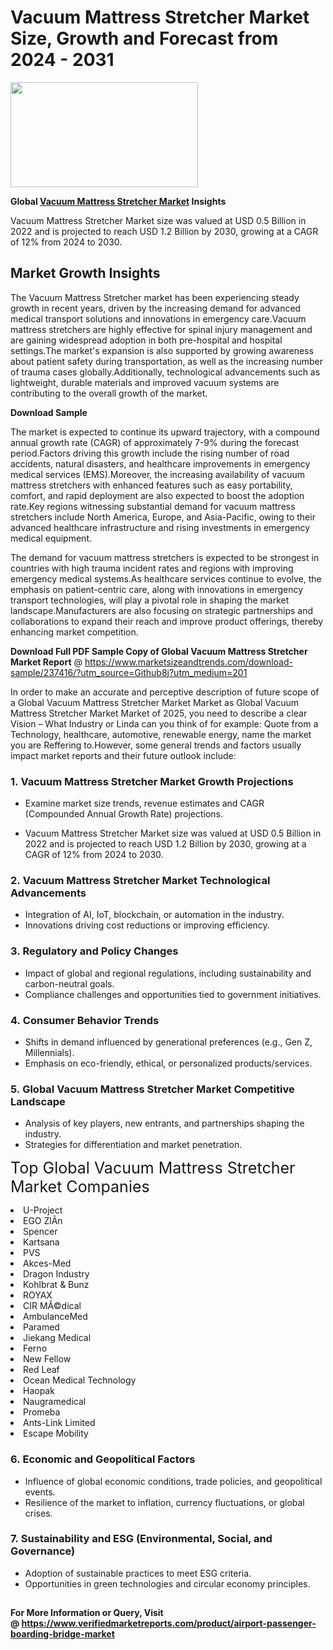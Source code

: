<H1>Vacuum Mattress Stretcher Market Size, Growth and Forecast from 2024 - 2031</H1><img class="aligncenter size-medium wp-image-584254" src="https://thirdeyenews.in/wp-content/uploads/2024/09/Global-Market-Research-300x168.jpeg" alt="" width="300" height="168" /><p><strong>Global&nbsp;<a href="https://www.marketsizeandtrends.com/download-sample/237416/?utm_source=Github8j?utm_medium=201">Vacuum Mattress Stretcher Market</a> Insights</strong></p><p>Vacuum Mattress Stretcher Market size was valued at USD 0.5 Billion in 2022 and is projected to reach USD 1.2 Billion by 2030, growing at a CAGR of 12% from 2024 to 2030.</p><p><h2>Market Growth Insights</h2> <p>The Vacuum Mattress Stretcher market has been experiencing steady growth in recent years, driven by the increasing demand for advanced medical transport solutions and innovations in emergency care.Vacuum mattress stretchers are highly effective for spinal injury management and are gaining widespread adoption in both pre-hospital and hospital settings.The market's expansion is also supported by growing awareness about patient safety during transportation, as well as the increasing number of trauma cases globally.Additionally, technological advancements such as lightweight, durable materials and improved vacuum systems are contributing to the overall growth of the market.</p> <p><strong>Download Sample</strong></p> <p>The market is expected to continue its upward trajectory, with a compound annual growth rate (CAGR) of approximately 7-9% during the forecast period.Factors driving this growth include the rising number of road accidents, natural disasters, and healthcare improvements in emergency medical services (EMS).Moreover, the increasing availability of vacuum mattress stretchers with enhanced features such as easy portability, comfort, and rapid deployment are also expected to boost the adoption rate.Key regions witnessing substantial demand for vacuum mattress stretchers include North America, Europe, and Asia-Pacific, owing to their advanced healthcare infrastructure and rising investments in emergency medical equipment.</p> <p>The demand for vacuum mattress stretchers is expected to be strongest in countries with high trauma incident rates and regions with improving emergency medical systems.As healthcare services continue to evolve, the emphasis on patient-centric care, along with innovations in emergency transport technologies, will play a pivotal role in shaping the market landscape.Manufacturers are also focusing on strategic partnerships and collaborations to expand their reach and improve product offerings, thereby enhancing market competition.</p> <p><span class=""><strong>Download Full PDF Sample Copy of Global Vacuum Mattress Stretcher Market Report</strong> @ <a href="https://www.marketsizeandtrends.com/download-sample/237416/?utm_source=Github8j?utm_medium=201" target="_blank">https://www.marketsizeandtrends.com/download-sample/237416/?utm_source=Github8j?utm_medium=201</a></span></p><p>In order to make an accurate and perceptive description of future scope of a Global&nbsp;Vacuum Mattress Stretcher Market Market as Global&nbsp;Vacuum Mattress Stretcher Market Market of 2025, you need to describe a clear Vision &ndash; What Industry or Linda can you think of for example: Quote from a Technology, healthcare, automotive, renewable energy, name the market you are Reffering to.However, some general trends and factors usually impact market reports and their future outlook include:</p><h3>1.&nbsp;<strong>Vacuum Mattress Stretcher Market Growth Projections</strong></h3><ul><li>Examine market size trends, revenue estimates and CAGR (Compounded Annual Growth Rate) projections.</li><li><p>Vacuum Mattress Stretcher Market size was valued at USD 0.5 Billion in 2022 and is projected to reach USD 1.2 Billion by 2030, growing at a CAGR of 12% from 2024 to 2030.</p></li></ul><h3>2.&nbsp;<strong>Vacuum Mattress Stretcher Market Technological Advancements</strong></h3><ul><li>Integration of AI, IoT, blockchain, or automation in the industry.</li><li>Innovations driving cost reductions or improving efficiency.</li></ul><h3>3.&nbsp;<strong>Regulatory and Policy Changes</strong></h3><ul><li>Impact of global and regional regulations, including sustainability and carbon-neutral goals.</li><li>Compliance challenges and opportunities tied to government initiatives.</li></ul><h3>4.&nbsp;<strong>Consumer Behavior Trends</strong></h3><ul><li>Shifts in demand influenced by generational preferences (e.g., Gen Z, Millennials).</li><li>Emphasis on eco-friendly, ethical, or personalized products/services.</li></ul><h3>5.&nbsp;<strong>Global Vacuum Mattress Stretcher Market Competitive Landscape</strong></h3><ul><li>Analysis of key players, new entrants, and partnerships shaping the industry.</li><li>Strategies for differentiation and market penetration.</li></ul><p data-pm-slice="1 1 []"><span style="color: inherit; font-family: inherit; font-size: 25px;">Top Global Vacuum Mattress Stretcher Market Companies</span></p><div class="" data-test-id=""><p><li>U-Project</li><li> EGO ZlÃ­n</li><li> Spencer</li><li> Kartsana</li><li> PVS</li><li> Akces-Med</li><li> Dragon Industry</li><li> Kohlbrat & Bunz</li><li> ROYAX</li><li> CIR MÃ©dical</li><li> AmbulanceMed</li><li> Paramed</li><li> Jiekang Medical</li><li> Ferno</li><li> New Fellow</li><li> Red Leaf</li><li> Ocean Medical Technology</li><li> Haopak</li><li> Naugramedical</li><li> Promeba</li><li> Ants-Link Limited</li><li> Escape Mobility</li></p></div><h3>6.&nbsp;<strong>Economic and Geopolitical Factors</strong></h3><ul><li>Influence of global economic conditions, trade policies, and geopolitical events.</li><li>Resilience of the market to inflation, currency fluctuations, or global crises.</li></ul><h3>7.&nbsp;<strong>Sustainability and ESG (Environmental, Social, and Governance)</strong></h3><ul><li>Adoption of sustainable practices to meet ESG criteria.</li><li>Opportunities in green technologies and circular economy principles.</li></ul><h2><strong style="font-size: 14px;">For More Information or Query, Visit @&nbsp;</strong><a style="background-color: #ffffff; font-size: 14px;" href="https://www.marketsizeandtrends.com/report/vacuum-mattress-stretcher-market/" target="_blank">https://www.verifiedmarketreports.com/product/airport-passenger-boarding-bridge-market</a></h2>